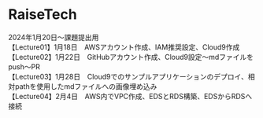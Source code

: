 # RaiseTech
2024年1月20日～課題提出用  
【Lecture01】1月18日　AWSアカウント作成、IAM推奨設定、Cloud9作成  
【Lecture02】1月22日　GitHubアカウント作成、Cloud9設定～mdファイルをpush～PR  
【Lecture03】1月28日　Cloud9でのサンプルアプリケーションのデプロイ、相対pathを使用したmdファイルへの画像埋め込み  
【Lecture04】2月4日　AWS内でVPC作成、EDSとRDS構築、EDSからRDSへ接続  
